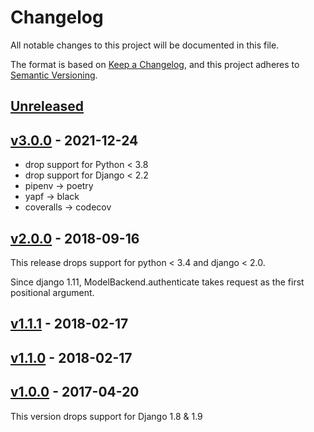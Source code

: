 # Changelog

All notable changes to this project will be documented in this file.

The format is based on [Keep a Changelog](https://keepachangelog.com/en/1.0.0/),
and this project adheres to [Semantic Versioning](https://semver.org/spec/v2.0.0.html).

## [Unreleased]

## [v3.0.0] - 2021-12-24

- drop support for Python < 3.8
- drop support for Django < 2.2
- pipenv → poetry
- yapf → black
- coveralls → codecov

## [v2.0.0] - 2018-09-16

This release drops support for python < 3.4 and django < 2.0.

Since django 1.11, ModelBackend.authenticate takes request as the first positional argument.

## [v1.1.1] - 2018-02-17
## [v1.1.0] - 2018-02-17
## [v1.0.0] - 2017-04-20

This version drops support for Django 1.8 & 1.9

[Unreleased]: https://github.com/nim65s/django-YummyEmailOrUsernameInsensitiveAuth/compare/v3.0.0...master
[v3.0.0]: https://github.com/nim65s/dmdm/compare/v2.0.0...v3.0.0
[v2.0.0]: https://github.com/nim65s/django-YummyEmailOrUsernameInsensitiveAuth/compare/v1.1.1...v2.0.0
[v1.1.1]: https://github.com/nim65s/django-YummyEmailOrUsernameInsensitiveAuth/compare/v1.1.0...v1.1.1
[v1.1.0]: https://github.com/nim65s/django-YummyEmailOrUsernameInsensitiveAuth/compare/v1.0.0...v1.1.0
[v1.0.0]: https://github.com/nim65s/django-YummyEmailOrUsernameInsensitiveAuth/releases/tag/v1.0.0
